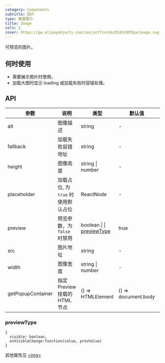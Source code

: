 ```yaml
---
category: Components
subtitle: 图片
type: 数据展示
title: Image
cols: 2
cover: https://gw.alipayobjects.com/zos/antfincdn/D1dXz9PZqa/image.svg
---
```


可预览的图片。

## 何时使用

- 需要展示图片时使用。
- 加载大图时显示 loading 或加载失败时容错处理。

## API

| 参数 | 说明 | 类型 | 默认值 | 版本 |
| --- | --- | --- | --- | --- |
| alt | 图像描述 | string | - | 4.6.0 |
| fallback | 加载失败容错地址 | string | - | 4.6.0 |
| height | 图像高度 | string \| number | - | 4.6.0 |
| placeholder | 加载占位, 为 `true` 时使用默认占位 | ReactNode | - | 4.6.0 |
| preview | 预览参数，为 `false` 时禁用 | boolean \| \| [previewType](#previewType) | true | 4.6.0 [previewType](#previewType):4.7.0 |
| src | 图片地址 | string | - | 4.6.0 |
| width | 图像宽度 | string \| number | - | 4.6.0 |
| getPopupContainer | 指定 Preview 挂载的 HTML 节点 | () => HTMLElement | () => document.body | 4.8.0 |

### previewType

```
{
  visible: boolean,
  onVisibleChange:function(value, prevValue)
}
```

其他属性见 [<img\>](https://developer.mozilla.org/en-US/docs/Web/HTML/Element/img#Attributes)
